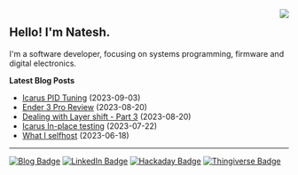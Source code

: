 <img src="https://github-readme-stats-git-masterrstaa-rickstaa.vercel.app/api/top-langs/?username=nnarain&layout=compact" align="right">

Hello! I'm Natesh.
------------------

I'm a software developer, focusing on systems programming, firmware and digital electronics.

**Latest Blog Posts**

<!-- BLOG-POST-LIST:START -->
* [Icarus PID Tuning](https://nnarain.github.io/2023/09/03/Icarus-PID-Tuning.html) (2023-09-03)
* [Ender 3 Pro Review](https://nnarain.github.io/2023/08/20/Ender-3-Pro-Review.html) (2023-08-20)
* [Dealing with Layer shift - Part 3](https://nnarain.github.io/2023/08/20/Dealing-with-Layer-shift-Part-3.html) (2023-08-20)
* [Icarus In-place testing](https://nnarain.github.io/2023/07/22/Icarus-In-place-testing.html) (2023-07-22)
* [What I selfhost](https://nnarain.github.io/2023/06/18/What-I-selfhost.html) (2023-06-18)

<!-- BLOG-POST-LIST:END -->

---

[![Blog Badge](https://img.shields.io/badge/-Blog-green?style=flat-square&logo=github)](https://nnarain.github.io/)
[![LinkedIn Badge](https://img.shields.io/badge/-LinkedIn-blue?style=flat-square&logo=linkedin)](https://www.linkedin.com/in/natesh-narain-4b46b285/)
[![Hackaday Badge](https://img.shields.io/badge/-Hackaday-black?style=flat-square&logo=hackaday)](https://hackaday.io/projects/hacker/482112)
[![Thingiverse Badge](https://img.shields.io/badge/-Thingiverse-darkblue?style=flat-square&logo=thingiverse&logoColor=white)](https://www.thingiverse.com/nnarain/makes)
